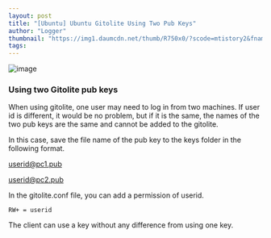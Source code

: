 ```yaml
---
layout: post
title: "[Ubuntu] Ubuntu Gitolite Using Two Pub Keys"
author: "Logger"
thumbnail: "https://img1.daumcdn.net/thumb/R750x0/?scode=mtistory2&fname=https%3A%2F%2Ft1.daumcdn.net%2Fcfile%2Ftistory%2F245F184555439BE734"
tags: 
---
```



![image](https://t1.daumcdn.net/cfile/tistory/245F184555439BE734)

### Using two Gitolite pub keys

When using gitolite, one user may need to log in from two machines. If user id is different, it would be no problem, but if it is the same, the names of the two pub keys are the same and cannot be added to the gitolite.

In this case, save the file name of the pub key to the keys folder in the following format.

userid@pc1.pub

userid@pc2.pub

In the gitolite.conf file, you can add a permission of userid.

```undefined
RW+ = userid

```

The client can use a key without any difference from using one key.